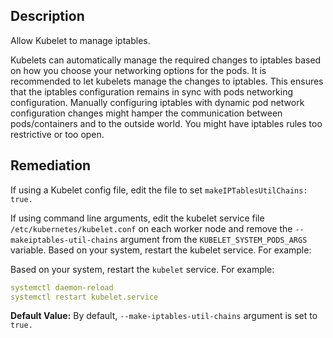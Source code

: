 ## Description

Allow Kubelet to manage iptables.

Kubelets can automatically manage the required changes to iptables based on how you choose your networking options for the pods. It is recommended to let kubelets manage the changes to iptables. This ensures that the iptables configuration remains in sync with pods networking configuration. Manually configuring iptables with dynamic pod network configuration changes might hamper the communication between pods/containers and to the outside world. You might have iptables rules too restrictive or too open.

## Remediation

If using a Kubelet config file, edit the file to set `makeIPTablesUtilChains: true.`

If using command line arguments, edit the kubelet service file `/etc/kubernetes/kubelet.conf` on each worker node and remove the `--makeiptables-util-chains` argument from the `KUBELET_SYSTEM_PODS_ARGS` variable. Based on your system, restart the kubelet service. For example:

Based on your system, restart the `kubelet` service. For example:
```yaml
systemctl daemon-reload
systemctl restart kubelet.service
```

**Default Value:** By default, `--make-iptables-util-chains` argument is set to `true.`